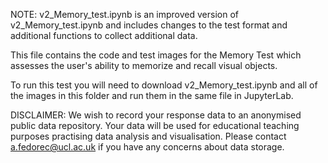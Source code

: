 NOTE: v2_Memory_test.ipynb is an improved version of v2_Memory_test.ipynb and includes changes to the test format and additional functions to collect additional data.

This file contains the code and test images for the Memory Test which assesses the user's ability to memorize and recall visual objects.

To run this test you will need to download v2_Memory_test.ipynb and all of the images in this folder and run them in the same file in JupyterLab.

DISCLAIMER: We wish to record your response data to an anonymised public data repository. Your data will be used for educational teaching purposes practising data analysis and visualisation. Please contact a.fedorec@ucl.ac.uk if you have any concerns about data storage.
